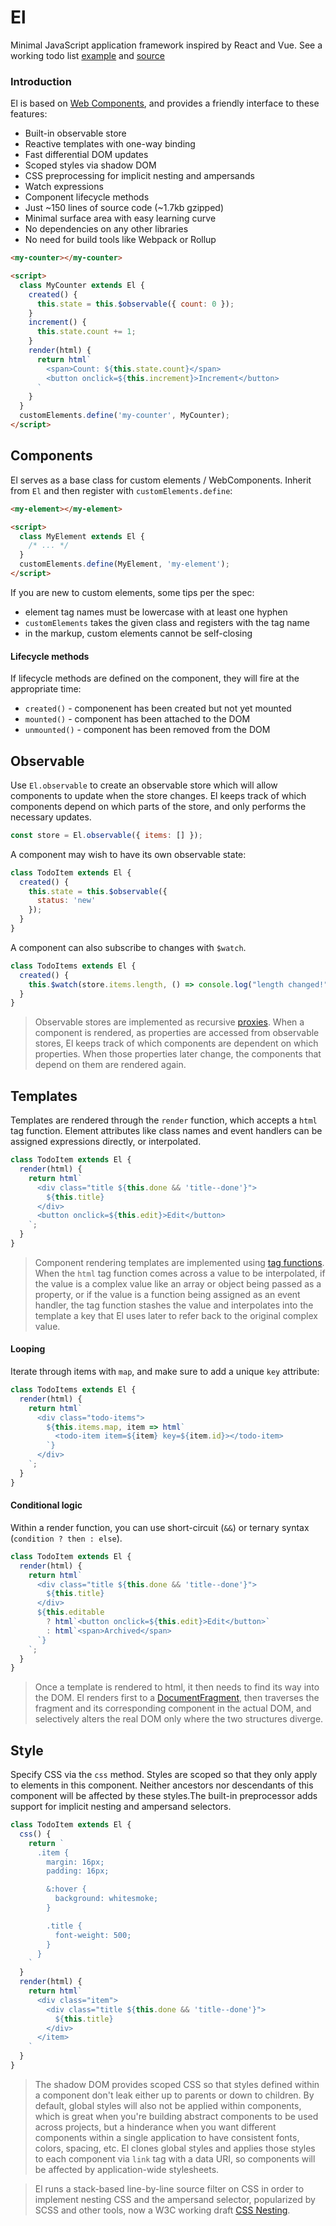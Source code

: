 # El

Minimal JavaScript application framework inspired by React and Vue.  See a working todo list [example](https://dchester.github.io/el/example.html) and [source](https://github.com/dchester/el/blob/main/example.html)


### Introduction

El is based on [Web Components](https://developer.mozilla.org/en-US/docs/Web/Web_Components), and provides a friendly interface to these features:

- Built-in observable store
- Reactive templates with one-way binding
- Fast differential DOM updates
- Scoped styles via shadow DOM
- CSS preprocessing for implicit nesting and ampersands
- Watch expressions
- Component lifecycle methods
- Just ~150 lines of source code (~1.7kb gzipped)
- Minimal surface area with easy learning curve
- No dependencies on any other libraries
- No need for build tools like Webpack or Rollup

```html
<my-counter></my-counter>

<script>
  class MyCounter extends El {
    created() {
      this.state = this.$observable({ count: 0 });
    }
    increment() {
      this.state.count += 1;
    }
    render(html) {
      return html`
        <span>Count: ${this.state.count}</span>
        <button onclick=${this.increment}>Increment</button>
      `
    }
  }
  customElements.define('my-counter', MyCounter);
</script>
```


## Components

El serves as a base class for custom elements / WebComponents.  Inherit from `El` and then register with `customElements.define`:

```html
<my-element></my-element>

<script>
  class MyElement extends El {
    /* ... */
  }
  customElements.define(MyElement, 'my-element');
</script>
```

If you are new to custom elements, some tips per the spec:

- element tag names must be lowercase with at least one hyphen
- `customElements` takes the given class and registers with the tag name
- in the markup, custom elements cannot be self-closing

#### Lifecycle methods

If lifecycle methods are defined on the component, they will fire at the appropriate time:

- `created()` - componenent has been created but not yet mounted
- `mounted()` - component has been attached to the DOM
- `unmounted()` - component has been removed from the DOM

## Observable

Use `El.observable` to create an observable store which will allow components to update when the store changes.  El keeps track of which components depend on which parts of the store, and only performs the necessary updates.

```javascript
const store = El.observable({ items: [] });
```

A component may wish to have its own observable state:

```javascript
class TodoItem extends El {
  created() {
    this.state = this.$observable({
      status: 'new'
    });
  }
}
```

A component can also subscribe to changes with `$watch`.

```javascript
class TodoItems extends El {
  created() {
    this.$watch(store.items.length, () => console.log("length changed!"));
  }
}
```

> Observable stores are implemented as recursive [proxies](https://developer.mozilla.org/en-US/docs/Web/JavaScript/Reference/Global_Objects/Proxy).  When a component is rendered, as properties are accessed from observable stores, El keeps track of which components are dependent on which properties.  When those properties later change, the components that depend on them are rendered again.

## Templates

Templates are rendered through the `render` function, which accepts a `html` tag function.  Element attributes like class names and event handlers can be assigned expressions directly, or interpolated.

```javascript
class TodoItem extends El {
  render(html) {
    return html`
      <div class="title ${this.done && 'title--done'}">
        ${this.title}
      </div>
      <button onclick=${this.edit}>Edit</button>
    `;
  }
}
```

> Component rendering templates are implemented using [tag functions](https://developer.mozilla.org/en-US/docs/Web/JavaScript/Reference/Template_literals#tagged_templates). When the `html` tag function comes across a value to be interpolated, if the value is a complex value like an array or object being passed as a property, or if the value is a function being assigned as an event handler, the tag function stashes the value and interpolates into the template a key that El uses later to refer back to the original complex value.

#### Looping

Iterate through items with `map`, and make sure to add a unique `key` attribute:

```javascript
class TodoItems extends El {
  render(html) {
    return html`
      <div class="todo-items">
        ${this.items.map, item => html`
          <todo-item item=${item} key=${item.id}></todo-item>
        `}
      </div>
    `;
  }
}
```

#### Conditional logic

Within a render function, you can use short-circuit (`&&`) or ternary syntax (`condition ? then : else`).

```javascript
class TodoItem extends El {
  render(html) {
    return html`
      <div class="title ${this.done && 'title--done'}">
        ${this.title}
      </div>
      ${this.editable
        ? html`<button onclick=${this.edit}>Edit</button>`
        : html`<span>Archived</span>
      `}
    `;
  }
}
```

> Once a template is rendered to html, it then needs to find its way into the DOM.  El renders first to a [DocumentFragment](https://developer.mozilla.org/en-US/docs/Web/API/DocumentFragment), then traverses the fragment and its corresponding component in the actual DOM, and selectively alters the real DOM only where the two structures diverge.

## Style

Specify CSS via the `css` method. Styles are scoped so that they only apply to elements in this component.  Neither ancestors nor descendants of this component will be affected by these styles.The built-in preprocessor adds support for implicit nesting and ampersand selectors.

```javascript
class TodoItem extends El {
  css() {
    return `
      .item {
        margin: 16px;
        padding: 16px;

        &:hover {
          background: whitesmoke;
        }

        .title {
          font-weight: 500;
        }
      }
    `
  }
  render(html) {
    return html`
      <div class="item">
        <div class="title ${this.done && 'title--done'}">
          ${this.title}
        </div>
      </item>
    `
  }
}
```

> The shadow DOM provides scoped CSS so that styles defined within a component don't leak either up to parents or down to children.  By default, global styles will also not be applied within components, which is great when you're building abstract components to be used across projects, but a hinderance when you want different components within a single application to have consistent fonts, colors, spacing, etc.  El clones global styles and applies those styles to each component via `link` tag with a data URI, so components will be affected by application-wide stylesheets.

> El runs a stack-based line-by-line source filter on CSS in order to implement nesting CSS and the ampersand selector, popularized by SCSS and other tools, now a W3C working draft [CSS Nesting](https://www.w3.org/TR/css-nesting-1/).
